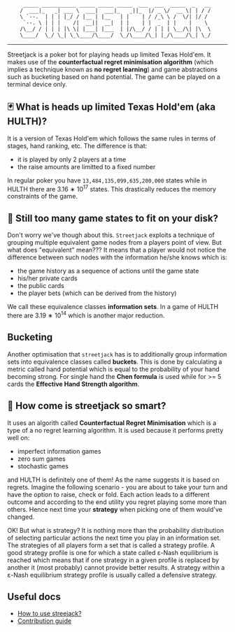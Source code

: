 ```
     _____ ___________ _____ _____ _____  ___  ___  _____  _   __
    /  ___|_   _| ___ \  ___|  ___|_   _||_  |/ _ \/  __ \| | / /
    \ `--.  | | | |_/ / |__ | |__   | |    | / /_\ \ /  \/| |/ / 
     `--. \ | | |    /|  __||  __|  | |    | |  _  | |    |    \ 
    /\__/ / | | | |\ \| |___| |___  | |/\__/ / | | | \__/\| |\  \
    \____/  \_/ \_| \_\____/\____/  \_/\____/\_| |_/\____/\_| \_/
```

<hr>

Streetjack is a poker bot for playing heads up limited Texas Hold'em. It makes use of the  <b>counterfactual regret minimisation algorithm</b> (which implies a technique known as <b>no regret learning</b>) and game abstractions such as bucketing based on hand potential. The game can be played on a terminal device only.

## :black_joker: What is heads up limited Texas Hold'em (aka HULTH)?

It is a version of Texas Hold'em which follows the same rules in terms of stages, hand ranking, etc. The difference is that:

- it is played by only 2 players at a time
- the raise amounts are limitted to a fixed number

In regular poker you have `13,484,135,099,635,200,000` states while in HULTH there are 3.16 ∗ 10<sup>17</sup> states. This drastically reduces the memory constraints of the game.

## :thinking: Still too many game states to fit on your disk?

Don't worry we've though about this. `Streetjack` exploits a technique of grouping multiple equivalent game nodes from a players point of view. But what does "equivalent" mean??? It means that a player would not notice the difference between such nodes with the information he/she knows which is:

- the game history as a sequence of actions until the game state
- his/her private cards
- the public cards
- the player bets (which can be derived from the history)

We call these equivalence classes <b>information sets</b>. In a game of HULTH there are 3.19 ∗ 10<sup>14</sup> which is another major reduction.

## Bucketing

Another optimisation that `streetjack` has is to additionally group information sets into equivalence classes called <b>buckets</b>. This is done by calculating a metric called hand potential which is equal to the probability of your hand becoming strong. For single hand the <b>Chen formula</b> is used while for >= 5 cards the <b>Effective Hand Strength algorithm</b>.

## 🧠 How come is streetjack so smart?

It uses an algorith called <b>Counterfactual Regret Minimisation</b> which is a type of a no regret learning algorithm. It is used because it performs pretty well on:

- imperfect information games
- zero sum games
- stochastic games

and HULTH is definitely one of them! As the name suggests it is based on regrets. Imagine the following scenario - you are about to take your turn and have the option to raise, check or fold. Each action leads to a different outcome and according to the end utility you regret playing some more than others. Hence next time your <b>strategy</b> when picking one of them would've changed.

OK! But what is strategy? It is nothing more than the probability distribution of selecting particular actions the next time you play in an information set. The strategies of all players form a set that is called a strategy profile. A good strategy profile is one for which a state called ε-Nash equilibrium is reached which means that if one strategy in a given profile is replaced by another it (most probably) cannot provide better results. A strategy within a ε-Nash equilibrium strategy profile is usually called a defensive strategy.

## Useful docs

- [How to use streejack?](/docs/user_guide.md)
- [Contribution guide](/docs/contribution.md)
